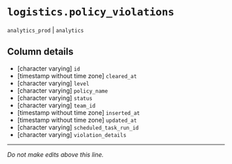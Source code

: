 # `logistics.policy_violations`
`analytics_prod` | `analytics`

## Column details
* [character varying] `id`
* [timestamp without time zone] `cleared_at`
* [character varying] `level`
* [character varying] `policy_name`
* [character varying] `status`
* [character varying] `team_id`
* [timestamp without time zone] `inserted_at`
* [timestamp without time zone] `updated_at`
* [character varying] `scheduled_task_run_id`
* [character varying] `violation_details`

-------------------------------------------------------------------------------
*Do not make edits above this line.*
